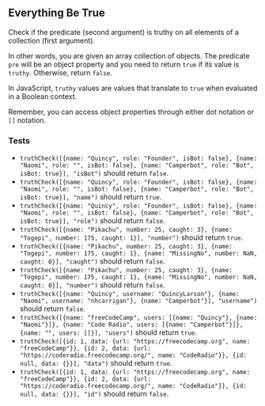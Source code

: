 ## Everything Be True
Check if the predicate (second argument) is truthy on all elements of a collection (first argument).

In other words, you are given an array collection of objects. 
The predicate ```pre``` will be an object property and you need to return ```true``` if its value is ```truthy```. 
Otherwise, return ```false```.

In JavaScript, ```truthy``` values are values that translate to ```true``` when evaluated in a Boolean context.

Remember, you can access object properties through either dot notation or ```[]``` notation.

### Tests
* ```truthCheck([{name: "Quincy", role: "Founder", isBot: false}, {name: "Naomi", role: "", isBot: false}, {name: "Camperbot", role: "Bot", isBot: true}], "isBot")``` should return ```false```.
* ```truthCheck([{name: "Quincy", role: "Founder", isBot: false}, {name: "Naomi", role: "", isBot: false}, {name: "Camperbot", role: "Bot", isBot: true}], "name")``` should return ```true```.
* ```truthCheck([{name: "Quincy", role: "Founder", isBot: false}, {name: "Naomi", role: "", isBot: false}, {name: "Camperbot", role: "Bot", isBot: true}], "role")``` should return ```false```.
* ```truthCheck([{name: "Pikachu", number: 25, caught: 3}, {name: "Togepi", number: 175, caught: 1}], "number")``` should return ```true```.
* ```truthCheck([{name: "Pikachu", number: 25, caught: 3}, {name: "Togepi", number: 175, caught: 1}, {name: "MissingNo", number: NaN, caught: 0}], "caught")``` should return ```false```.
* ```truthCheck([{name: "Pikachu", number: 25, caught: 3}, {name: "Togepi", number: 175, caught: 1}, {name: "MissingNo", number: NaN, caught: 0}], "number")``` should return ```false```.
* ```truthCheck([{name: "Quincy", username: "QuincyLarson"}, {name: "Naomi", username: "nhcarrigan"}, {name: "Camperbot"}], "username")``` should return ```false```.
* ```truthCheck([{name: "freeCodeCamp", users: [{name: "Quincy"}, {name: "Naomi"}]}, {name: "Code Radio", users: [{name: "Camperbot"}]}, {name: "", users: []}], "users")``` should return ```true```.
* ```truthCheck([{id: 1, data: {url: "https://freecodecamp.org", name: "freeCodeCamp"}}, {id: 2, data: {url: "https://coderadio.freecodecamp.org/", name: "CodeRadio"}}, {id: null, data: {}}], "data")``` should return ```true```.
* ```truthCheck([{id: 1, data: {url: "https://freecodecamp.org", name: "freeCodeCamp"}}, {id: 2, data: {url: "https://coderadio.freecodecamp.org/", name: "CodeRadio"}}, {id: null, data: {}}], "id")``` should return ```false```.